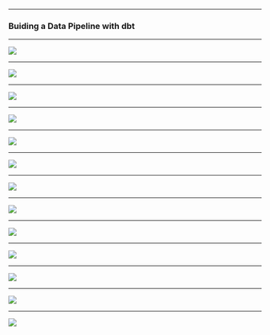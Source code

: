 ***
### Buiding a Data Pipeline with dbt
***
[![](./docs/datapipeline-with-dbt/Slide1.jpeg)](https://youtu.be/3Hi4yXGihro)


***
![](./docs/datapipeline-with-dbt/Slide2.jpeg)

***

![](./docs/datapipeline-with-dbt/Slide3.jpeg)

***

![](./docs/datapipeline-with-dbt/Slide4.jpeg)

***

![](./docs/datapipeline-with-dbt/Slide5.jpeg)

***

![](./docs/datapipeline-with-dbt/Slide6.jpeg)

***
![](./docs/datapipeline-with-dbt/Slide7.jpeg)

***

![](./docs/datapipeline-with-dbt/Slide8.jpeg)

***

![](./docs/datapipeline-with-dbt/Slide9.jpeg)

*** 

![](./docs/datapipeline-with-dbt/Slide10.jpeg)

***

![](./docs/datapipeline-with-dbt/Slide11.jpeg)

***

![](./docs/datapipeline-with-dbt/Slide12.jpeg)

***

![](./docs/datapipeline-with-dbt/Slide13.jpeg)